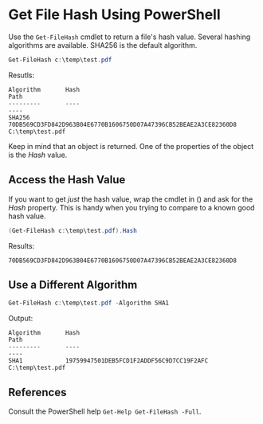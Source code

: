 # Get File Hash Using PowerShell

Use the `Get-FileHash` cmdlet to return a file's hash value.
Several hashing algorithms are available.
SHA256 is the default algorithm.

```powershell
Get-FileHash c:\temp\test.pdf
```

Resutls:

```text
Algorithm       Hash                                                                   Path
---------       ----                                                                   ----
SHA256          70DB569CD3FD842D963B04E6770B1606750D07A47396CB52BEAE2A3CE82360D8       C:\temp\test.pdf
```

Keep in mind that an object is returned.
One of the properties of the object is the _Hash_ value.

## Access the Hash Value

If you want to get _just_ the hash value, wrap the cmdlet in () and ask for the _Hash_ property.
This is handy when you trying to compare to a known good hash value.

```powershell
(Get-FileHash c:\temp\test.pdf).Hash
```

Results:

```text
70DB569CD3FD842D963B04E6770B1606750D07A47396CB52BEAE2A3CE82360D8
```

## Use a Different Algorithm

```powershell
Get-FileHash c:\temp\test.pdf -Algorithm SHA1
```

Output:

```text
Algorithm       Hash                                                                   Path
---------       ----                                                                   ----
SHA1            19759947501DEB5FCD1F2ADDF56C9D7CC19F2AFC                               C:\temp\test.pdf
```

## References

Consult the PowerShell help `Get-Help Get-FileHash -Full`.
